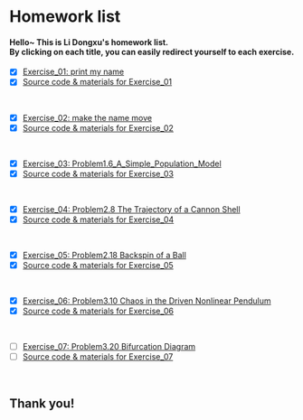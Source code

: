 # Homework list
#### Hello~  This is Li Dongxu's homework list.</br>By clicking on each title, you can easily redirect yourself to each exercise.

- [x] [Exercise_01: print my name](https://github.com/SoBeautifulRabbit/computational_physics_N2015301510021/tree/master/Exercise_01-%20print%20my%20name/README.md)
- [x] [Source code & materials for Exercise_01](https://github.com/SoBeautifulRabbit/computational_physics_N2015301510021/tree/master/Exercise_01-%20print%20my%20name)
</br>

- [x] [Exercise_02: make the name move](http://note.youdao.com/noteshare?id=2572a6ddbd67dd5ebe7779f438d5549c)
- [x] [Source code & materials for Exercise_02](https://github.com/SoBeautifulRabbit/computational_physics_N2015301510021/tree/master/Exercise_02-%20make%20the%20name%20move)
</br>

- [x] [Exercise_03: Problem1.6_A_Simple_Population_Model](http://note.youdao.com/noteshare?id=71be9b3147f8de35a7c83403fef3e943&sub=WEB8bf24e1af4dfb745d86be0a4d67ba03d)
- [x] [Source code & materials for Exercise_03](https://github.com/SoBeautifulRabbit/computational_physics_N2015301510021/tree/master/Exercise_03-Problem1.6_A_Simple_Population_Model)
</br>

- [x] [Exercise_04: Problem2.8 The Trajectory of a Cannon Shell](http://note.youdao.com/noteshare?id=d8570f0c5be621e06123c8d967340d87&sub=35B1B418669344A2B25E4FAA5A8EFAC5)
- [x] [Source code & materials for Exercise_04](https://github.com/SoBeautifulRabbit/computational_physics_N2015301510021/tree/master/Exercise_04-%20Problem2.8_The_Trajectory_of_a_Cannon_Shell)
</br>

- [x] [Exercise_05: Problem2.18 Backspin of a Ball](http://note.youdao.com/noteshare?id=1a051c3a4edf6da80abc9f736588a770&sub=738C6ED35CDD4A77BBB56568F66A41BA)
- [x] [Source code & materials for Exercise_05](https://github.com/SoBeautifulRabbit/computational_physics_N2015301510021/tree/master/Exercise_05-%20Problem2.18_Backspin_of_a_Ball)
</br>

- [x] [Exercise_06: Problem3.10 Chaos in the Driven Nonlinear Pendulum](http://note.youdao.com/noteshare?id=9c453927ab19b13bccbcfa630f0d4828&sub=B98837925E61495AAA96D62866939752)
- [x] [Source code & materials for Exercise_06](https://github.com/SoBeautifulRabbit/computational_physics_N2015301510021/tree/master/Exercise_06-%20Problem3.10_Chaos_in_the_Driven_Nonlinear_Pendulum)
</br>

- [ ] [Exercise_07: Problem3.20 Bifurcation Diagram](http://)
- [ ] [Source code & materials for Exercise_07](https://github.com/SoBeautifulRabbit/computational_physics_N2015301510021/tree/master/Exercise_07-%20Problem3.20_Bifurcation_Diagram)
</br>

## Thank you!
